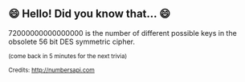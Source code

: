 ## :smile: Hello! Did you know that... :smile:
72000000000000000 is the number of different possible keys in the obsolete 56 bit DES symmetric cipher.

<sup>(come back in 5 minutes for the next trivia)</sup>


<sup>Credits: http://numbersapi.com</sup>
